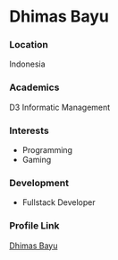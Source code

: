 # Dhimas Bayu

### Location

Indonesia

### Academics

D3 Informatic Management

### Interests

- Programming
- Gaming

### Development

- Fullstack Developer

### Profile Link

[Dhimas Bayu](https://github.com/bailram)
